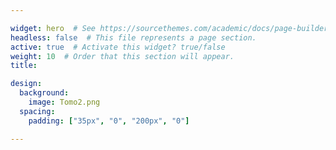```yaml
---

widget: hero  # See https://sourcethemes.com/academic/docs/page-builder/
headless: false  # This file represents a page section.
active: true  # Activate this widget? true/false
weight: 10  # Order that this section will appear.
title: 

design:
  background:
    image: Tomo2.png
  spacing:
    padding: ["35px", "0", "200px", "0"]

---
```

